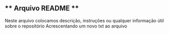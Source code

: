 ## ** Arquivo README **
Neste arquivo colocamos descrição, instruções ou qualquer informação útil sobre o repositório
Acrescentando um novo txt ao arquivo